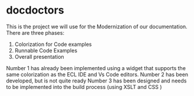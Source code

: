 # docdoctors
This is the project we will use for the Modernization of our documentation. 
There are three phases:
  1. Colorization for Code examples
  2. Runnable Code Examples
  3. Overall presentation
     
Number 1 has already been implemented using a widget that supports the same colorization as the ECL IDE and Vs Code editors.
Number 2 has been developed, but is not quite ready
Number 3 has been designed and needs to be implemented into the build process (using XSLT and CSS )

     
